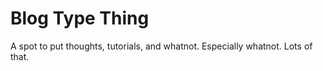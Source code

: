 # Blog Type Thing

A spot to put thoughts, tutorials, and whatnot.  Especially whatnot.
Lots of that.
